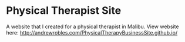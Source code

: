 # Physical Therapist Site

A website that I created for a physical therapist in Malibu. View website here: http://andrewrobles.com/PhysicalTherapyBusinessSite.github.io/
